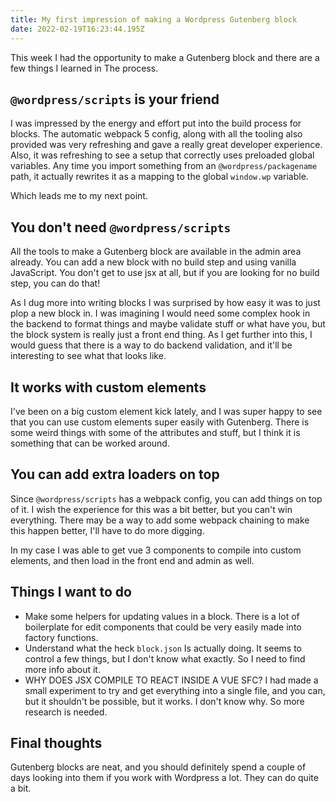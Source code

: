 ```yaml
---
title: My first impression of making a Wordpress Gutenberg block
date: 2022-02-19T16:23:44.195Z
---
```

This  week I had the opportunity to make a Gutenberg block and there are a few things I learned in The process.

## `@wordpress/scripts` is your friend

I was impressed by the energy and effort put into the build process for blocks. The automatic webpack 5 config, along with all the tooling also provided was very refreshing and gave a really great developer experience. Also, it was refreshing to see a setup that correctly uses preloaded global variables. Any time you import something from an `@wordpress/packagename` path, it actually rewrites it as a mapping to the global `window.wp` variable. 

Which leads me to my next point.

## You don't need `@wordpress/scripts`

All the tools to make a Gutenberg block are available in the admin area already. You can add a new block with no build step and using vanilla JavaScript. You don't get to use jsx at all, but if you are looking for no build step, you can do that!

As I dug more into writing blocks I was surprised by how easy it was to just plop a new block in. I was imagining I would need some complex hook in the backend to format things and maybe validate stuff or what have you, but the block system is really just a front end thing. As I get further into this, I would guess that there is a way to do backend validation, and it'll be interesting to see what that looks like.

## It works with custom elements

I've been on a big custom element kick lately, and I was super happy to see that you can use custom elements super easily with Gutenberg. There is some weird things with some of the attributes and stuff, but I think it is something that can be worked around.

## You can add extra loaders on top

Since `@wordpress/scripts` has a webpack config, you can add things on top of it. I wish the experience for this was a bit better, but you can't win everything. There may be a way to add some webpack chaining to make this happen better, I'll have to do more digging.

In my case I was able to get vue 3 components to compile into custom elements, and then load in the front end and admin as well. 

## Things I want to do

- Make some helpers for updating values in a block. There is a lot of boilerplate for edit components that could be very easily made into factory functions.
- Understand what the heck `block.json` Is actually doing. It seems to control a few things, but I don't know what exactly. So I need to find more info about it.
- WHY DOES JSX COMPILE TO REACT INSIDE A VUE SFC? I had made a small experiment to try and get everything into a single file, and you can, but it shouldn't be possible, but it works. I don't know why. So more research is needed.


## Final thoughts

Gutenberg blocks are neat, and you should definitely spend a couple of days looking into them if you work with Wordpress a lot. They can do quite a bit.